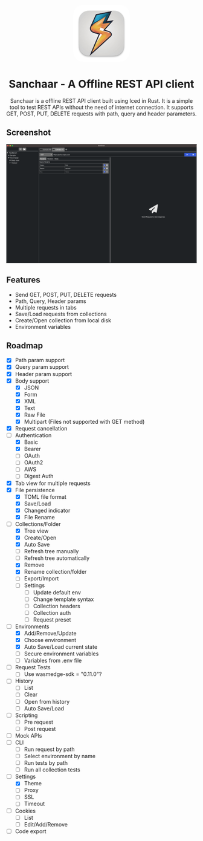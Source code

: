 <div align="center">
<img src="assets/512x512.png" alt="logo" width="150" style="border-radius: 25px"/>

# Sanchaar - A Offline REST API client

Sanchaar is a offline REST API client built using Iced in Rust. It is a simple tool to test REST APIs without the need of internet connection. It supports GET, POST, PUT, DELETE requests with path, query and header parameters.

</div>

## Screenshot

![Screenshot](./screenshots/app.png)

## Features

- Send GET, POST, PUT, DELETE requests
- Path, Query, Header params
- Multiple requests in tabs
- Save/Load requests from collections
- Create/Open collection from local disk
- Environment variables

## Roadmap

- [x] Path param support
- [x] Query param support
- [x] Header param support
- [x] Body support
  - [x] JSON
  - [x] Form
  - [x] XML
  - [x] Text
  - [x] Raw File
  - [x] Multipart (Files not supported with GET method)
- [x] Request cancellation
- [ ] Authentication
  - [x] Basic
  - [x] Bearer
  - [ ] OAuth
  - [ ] OAuth2
  - [ ] AWS
  - [ ] Digest Auth
- [x] Tab view for multiple requests
- [x] File persistence
  - [x] TOML file format
  - [x] Save/Load
  - [x] Changed indicator
  - [x] File Rename
- [ ] Collections/Folder
  - [x] Tree view
  - [x] Create/Open
  - [x] Auto Save
  - [ ] Refresh tree manually
  - [ ] Refresh tree automatically
  - [x] Remove
  - [x] Rename collection/folder
  - [ ] Export/Import
  - [ ] Settings
    - [ ] Update default env
    - [ ] Change template syntax
    - [ ] Collection headers
    - [ ] Collection auth
    - [ ] Request preset
- [ ] Environments
  - [x] Add/Remove/Update
  - [x] Choose environment
  - [x] Auto Save/Load current state
  - [ ] Secure environment variables
  - [ ] Variables from .env file
- [ ] Request Tests
  - [ ] Use wasmedge-sdk = "0.11.0"?
- [ ] History
  - [ ] List
  - [ ] Clear
  - [ ] Open from history
  - [ ] Auto Save/Load
- [ ] Scripting
  - [ ] Pre request
  - [ ] Post request
- [ ] Mock APIs
- [ ] CLI
  - [ ] Run request by path
  - [ ] Select environment by name
  - [ ] Run tests by path
  - [ ] Run all collection tests
- [ ] Settings
  - [x] Theme
  - [ ] Proxy
  - [ ] SSL
  - [ ] Timeout
- [ ] Cookies
  - [ ] List
  - [ ] Edit/Add/Remove
- [ ] Code export

